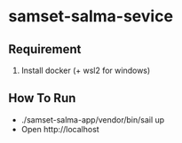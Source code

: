 # samset-salma-sevice

## Requirement
1. Install docker (+ wsl2 for windows)

## How To Run
- ./samset-salma-app/vendor/bin/sail up
- Open http://localhost

